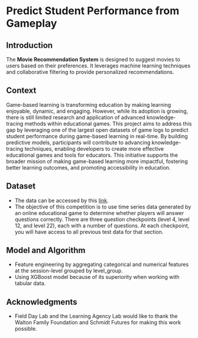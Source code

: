 # Predict Student Performance from Gameplay

## Introduction
The **Movie Recommendation System** is designed to suggest movies to users based on their preferences. It leverages machine learning techniques and collaborative filtering to provide personalized recommendations.

## Context 
Game-based learning is transforming education by making learning enjoyable, dynamic, and engaging. However, while its adoption is growing, there is still limited research and application of  advanced knowledge-tracing methods within educational games. This project aims to address this gap by leveraging one of the largest open datasets of game logs to predict student performance during game-based learning in real-time.  By building predictive models, participants will contribute to advancing knowledge-tracing techniques, enabling developers to create more effective educational games and tools for educators. This initiative supports the broader mission of making game-based learning more impactful, fostering better learning outcomes, and promoting accessibility in education. 

## Dataset
- The data can be accessed by this [link](https://www.kaggle.com/competitions/predict-student-performance-from-game-play/data/).
-  The objective of this competition is to use time series data generated by an online educational game to determine whether players will answer questions correctly. There are three question checkpoints (level 4, level 12, and level 22), each with a number of questions. At each checkpoint, you will have access to all previous test data for that section. 

## Model and Algorithm
- Feature engineering by aggregating categorical and numerical features at the session-level grouped by level_group.
- Using XGBoost model because of its superiority when working with tabular data.

## Acknowledgments
- Field Day Lab and the Learning Agency Lab would like to thank the Walton Family Foundation and Schmidt Futures for making this work possible.


